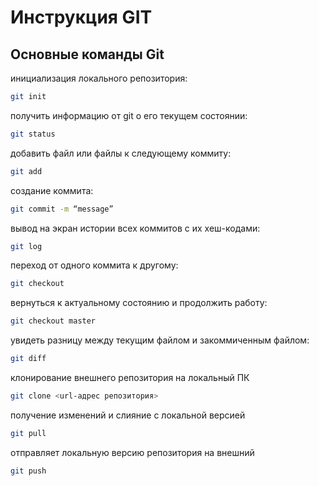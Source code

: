 # Инструкция GIT
## Основные команды Git

инициализация локального репозитория:
```sh
git init
```
получить информацию от git о его текущем состоянии:
```sh
git status
```
добавить файл или файлы к следующему коммиту:
```sh 
git add 
```
создание коммита:
```sh
git commit -m “message”
```
вывод на экран истории всех коммитов с их хеш-кодами:
```sh
git log
```
переход от одного коммита к другому:
```sh
git checkout
```
вернуться к актуальному состоянию и продолжить работу:
```sh
git checkout master
```
увидеть разницу между текущим файлом и закоммиченным файлом:
```sh
git diff
```
клонирование внешнего репозитория на локальный ПК
```sh
git clone <url-адрес репозитория>
```
получение изменений и слияние с локальной версией
```sh
git pull
```
отправляет локальную версию репозитория на внешний
```sh
git push
```
